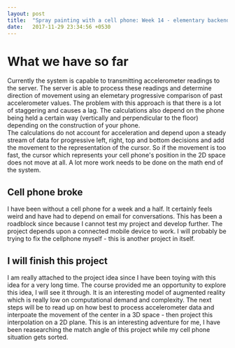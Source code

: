 ```yaml
---
layout: post
title:  "Spray painting with a cell phone: Week 14 - elementary backend and roadblocks"
date:   2017-11-29 23:34:56 +0530
---
```


<h1>What we have so far</h1>
Currently the system is capable to transmitting accelerometer readings to the server. The server is able to process these readings and determine direction of movement using an elemetary progressive comparison of past accelerometer values. The problem with this approach is that there is a lot of staggering and causes a lag. The calculations also depend on the phone being held a certain way (vertically and perpendicular to the floor) depending on the construction of your phone.<br/>
The calculations do not account for acceleration and depend upon a steady stream of data for progressive left, right, top and bottom decisions and add the movement to the representation of the cursor. So if the movement is too fast, the cursor which represents your cell phone's position in the 2D space does not move at all. A lot more work needs to be done on the math end of the system.
<h2>Cell phone broke</h2>
I have been without a cell phone for a week and a half. It certainly feels weird and have had to depend on email for conversations. This has been a roadblock since because I cannot test my project and develop further. The project depends upon a connected mobile device to work. I will probably be trying to fix the cellphone myself - this is another project in itself.
<h2>I will finish this project</h2>
I am really attached to the project idea since I have been toying with this idea for a very long time. The course provided me an opportunity to explore this idea, I will see it through. It is an interesting model of augmented reality which is really low on computational demand and complexity. The next steps will be to read up on how best to process accelerometer data and interpoate the movement of the center in a 3D space - then project this interpolation on a 2D plane. This is an interesting adventure for me, I have been reasearching the match angle of this project while my cell phone situation gets sorted.